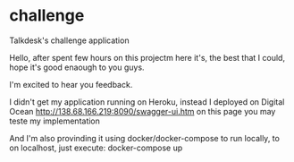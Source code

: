 # challenge
Talkdesk's challenge application


Hello,
after spent few hours on this projectm here it's, the best that I could, hope it's good enaough to you guys.

I'm excited to hear you feedback.

I didn't get my application running on Heroku, instead I deployed on Digital Ocean
http://138.68.166.219:8090/swagger-ui.htm
on this page you may teste my implementation

And I'm also provinding it using docker/docker-compose to run locally, 
to on localhost, just execute: docker-compose up

